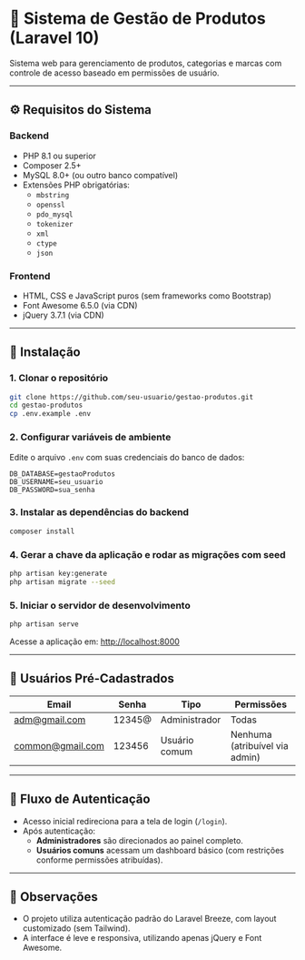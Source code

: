 # 🛒 Sistema de Gestão de Produtos (Laravel 10)

Sistema web para gerenciamento de produtos, categorias e marcas com controle de acesso baseado em permissões de usuário.

---

## ⚙️ Requisitos do Sistema

### Backend
- PHP 8.1 ou superior
- Composer 2.5+
- MySQL 8.0+ (ou outro banco compatível)
- Extensões PHP obrigatórias:
  - `mbstring`
  - `openssl`
  - `pdo_mysql`
  - `tokenizer`
  - `xml`
  - `ctype`
  - `json`

### Frontend
- HTML, CSS e JavaScript puros (sem frameworks como Bootstrap)
- Font Awesome 6.5.0 (via CDN)
- jQuery 3.7.1 (via CDN)

---

## 🚀 Instalação

### 1. Clonar o repositório

```bash
git clone https://github.com/seu-usuario/gestao-produtos.git
cd gestao-produtos
cp .env.example .env
```

### 2. Configurar variáveis de ambiente

Edite o arquivo `.env` com suas credenciais do banco de dados:

```
DB_DATABASE=gestaoProdutos
DB_USERNAME=seu_usuario
DB_PASSWORD=sua_senha
```

### 3. Instalar as dependências do backend

```bash
composer install
```

### 4. Gerar a chave da aplicação e rodar as migrações com seed

```bash
php artisan key:generate
php artisan migrate --seed
```

### 5. Iniciar o servidor de desenvolvimento

```bash
php artisan serve
```

Acesse a aplicação em: [http://localhost:8000](http://localhost:8000)

---

## 👥 Usuários Pré-Cadastrados

| Email            | Senha    | Tipo          | Permissões         |
|------------------|----------|---------------|---------------------|
| adm@gmail.com    | 12345@   | Administrador | Todas               |
| common@gmail.com | 123456   | Usuário comum | Nenhuma (atribuível via admin) |

---

## 🔐 Fluxo de Autenticação

- Acesso inicial redireciona para a tela de login (`/login`).
- Após autenticação:
  - **Administradores** são direcionados ao painel completo.
  - **Usuários comuns** acessam um dashboard básico (com restrições conforme permissões atribuídas).

---

## 📌 Observações

- O projeto utiliza autenticação padrão do Laravel Breeze, com layout customizado (sem Tailwind).
- A interface é leve e responsiva, utilizando apenas jQuery e Font Awesome.